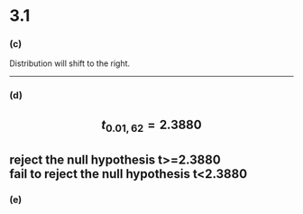 # 3.1
### **(c)**
Distribution will shift to the right.


---

### **(d)**
$$t_{0.01,62} = 2.3880 $$  
reject the null hypothesis 
t>=2.3880  
fail to reject the null hypothesis 
t<2.3880
---

### **(e)**
